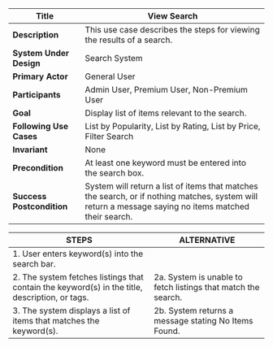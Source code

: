 |Title |   View Search      |
|---------|---------|
|**Description**|     This use case describes the steps for viewing the results of a search.      |
|**System Under Design**|    Search System     |
|**Primary Actor**|   General User   |
|**Participants**|    Admin User, Premium User, Non-Premium User    |
|**Goal**| Display list of items relevant to the search.      |
|**Following Use Cases**| List by Popularity, List by Rating, List by Price, Filter Search       |
|**Invariant**| None   |
|**Precondition**|  At least one keyword must be entered into the search box.         |
|**Success Postcondition**|  System will return a list of items that matches the search, or if nothing matches, system will return a message saying no items matched their search.          |


|**STEPS**|**ALTERNATIVE**|
|---------|---------|
| 1. User enters keyword(s) into the search bar.      |        |
| 2. The system fetches listings that contain the keyword(s) in the title, description, or tags.    | 2a. System is unable to fetch listings that match the search.         |
| 3. The system displays a list of items that matches the keyword(s).    | 2b. System returns a message stating No Items Found.        |
